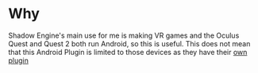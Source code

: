 # Why

Shadow Engine's main use for me is making VR games and the Oculus Quest and Quest 2 both run Android, so this is useful. This does not mean that this Android Plugin is limited to those devices as they have their [own plugin](https://shadow.77z.dev/x?i=dev.77z.shadow.oculus.quest)

